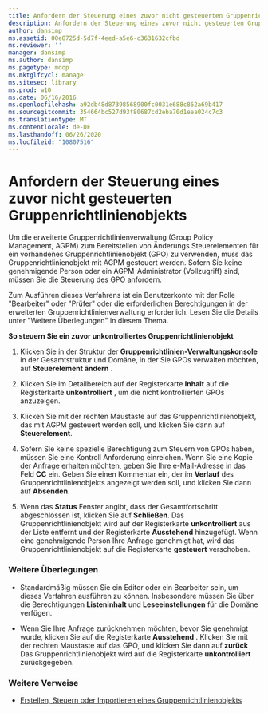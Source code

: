 ```yaml
---
title: Anfordern der Steuerung eines zuvor nicht gesteuerten Gruppenrichtlinienobjekts
description: Anfordern der Steuerung eines zuvor nicht gesteuerten Gruppenrichtlinienobjekts
author: dansimp
ms.assetid: 00e8725d-5d7f-4eed-a5e6-c3631632cfbd
ms.reviewer: ''
manager: dansimp
ms.author: dansimp
ms.pagetype: mdop
ms.mktglfcycl: manage
ms.sitesec: library
ms.prod: w10
ms.date: 06/16/2016
ms.openlocfilehash: a92db48d87398568900fc0031e688c862a69b417
ms.sourcegitcommit: 354664bc527d93f80687cd2eba70d1eea024c7c3
ms.translationtype: MT
ms.contentlocale: de-DE
ms.lasthandoff: 06/26/2020
ms.locfileid: "10807516"
---
```

# Anfordern der Steuerung eines zuvor nicht gesteuerten Gruppenrichtlinienobjekts


Um die erweiterte Gruppenrichtlinienverwaltung (Group Policy Management, AGPM) zum Bereitstellen von Änderungs Steuerelementen für ein vorhandenes Gruppenrichtlinienobjekt (GPO) zu verwenden, muss das Gruppenrichtlinienobjekt mit AGPM gesteuert werden. Sofern Sie keine genehmigende Person oder ein AGPM-Administrator (Vollzugriff) sind, müssen Sie die Steuerung des GPO anfordern.

Zum Ausführen dieses Verfahrens ist ein Benutzerkonto mit der Rolle "Bearbeiter" oder "Prüfer" oder die erforderlichen Berechtigungen in der erweiterten Gruppenrichtlinienverwaltung erforderlich. Lesen Sie die Details unter "Weitere Überlegungen" in diesem Thema.

**So steuern Sie ein zuvor unkontrolliertes Gruppenrichtlinienobjekt**

1.  Klicken Sie in der Struktur der **Gruppenrichtlinien-Verwaltungskonsole** in der Gesamtstruktur und Domäne, in der Sie GPOs verwalten möchten, auf **Steuerelement ändern** .

2.  Klicken Sie im Detailbereich auf der Registerkarte **Inhalt** auf die Registerkarte **unkontrolliert** , um die nicht kontrollierten GPOs anzuzeigen.

3.  Klicken Sie mit der rechten Maustaste auf das Gruppenrichtlinienobjekt, das mit AGPM gesteuert werden soll, und klicken Sie dann auf **Steuerelement**.

4.  Sofern Sie keine spezielle Berechtigung zum Steuern von GPOs haben, müssen Sie eine Kontroll Anforderung einreichen. Wenn Sie eine Kopie der Anfrage erhalten möchten, geben Sie Ihre e-Mail-Adresse in das Feld **CC** ein. Geben Sie einen Kommentar ein, der im **Verlauf** des Gruppenrichtlinienobjekts angezeigt werden soll, und klicken Sie dann auf **Absenden**.

5.  Wenn das **Status** Fenster angibt, dass der Gesamtfortschritt abgeschlossen ist, klicken Sie auf **Schließen**. Das Gruppenrichtlinienobjekt wird auf der Registerkarte **unkontrolliert** aus der Liste entfernt und der Registerkarte **Ausstehend** hinzugefügt. Wenn eine genehmigende Person Ihre Anfrage genehmigt hat, wird das Gruppenrichtlinienobjekt auf die Registerkarte **gesteuert** verschoben.

### Weitere Überlegungen

-   Standardmäßig müssen Sie ein Editor oder ein Bearbeiter sein, um dieses Verfahren ausführen zu können. Insbesondere müssen Sie über die Berechtigungen **Listeninhalt** und **Leseeinstellungen** für die Domäne verfügen.

-   Wenn Sie Ihre Anfrage zurücknehmen möchten, bevor Sie genehmigt wurde, klicken Sie auf die Registerkarte **Ausstehend** . Klicken Sie mit der rechten Maustaste auf das GPO, und klicken Sie dann auf **zurück** Das Gruppenrichtlinienobjekt wird auf die Registerkarte **unkontrolliert** zurückgegeben.

### Weitere Verweise

-   [Erstellen, Steuern oder Importieren eines Gruppenrichtlinienobjekts](creating-controlling-or-importing-a-gpo-editor.md)

 

 





